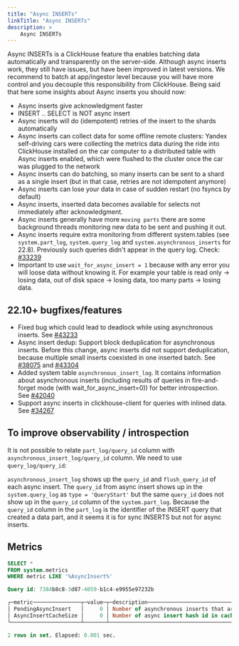 ```yaml
---
title: "Async INSERTs"
linkTitle: "Async INSERTs"
description: >
    Async INSERTs
---
```


Async INSERTs is a ClickHouse feature tha enables batching data automatically and transparently on the server-side. Although async inserts work, they still have issues, but have been improved in latest versions. We recommend to batch at app/ingestor level because you will have more control and you decouple this responsibility from ClickHouse. Being said that here some insights about Async inserts you should now:

* Async inserts give acknowledgment faster
* INSERT .. SELECT is NOT async insert
* Async inserts will do (idempotent) retries of the insert to the shards automatically
* Async inserts can collect data for some offline remote clusters: Yandex self-driving cars were collecting the metrics data during the ride into ClickHouse installed on the car computer to a distributed table with Async inserts enabled, which were flushed to the cluster once the car was plugged to the network
* Async inserts can do batching, so many inserts can be sent to a shard as a single insert (but in that case, retries are not idempotent anymore)
* Async inserts can lose your data in case of sudden restart (no fsyncs by default)
* Async inserts, inserted data becomes available for selects not immediately after acknowledgment.
* Async inserts generally have more `moving parts` there are some background threads monitoring new data to be sent and pushing it out.
* Async inserts require extra monitoring from different system.tables (see `system.part_log`, `system.query_log` and `system.asynchronous_inserts` for 22.8). Previously such queries didn't appear in the query log. Check: [#33239](https://github.com/ClickHouse/ClickHouse/pull/33239)
* Important to use `wait_for_async_insert = 1` because with any error you will loose data without knowing it. For example your table is read only -> losing data,  out of disk space -> losing data, too many parts -> losing data.


## 22.10+ bugfixes/features

* Fixed bug which could lead to deadlock while using asynchronous inserts. See [#43233](https://github.com/ClickHouse/ClickHouse/pull/43233)
* Async insert dedup: Support block deduplication for asynchronous inserts. Before this change, async inserts did not support deduplication, because multiple small inserts coexisted in one inserted batch. See [#38075](https://github.com/ClickHouse/ClickHouse/issues/38075) and [#43304](https://github.com/ClickHouse/ClickHouse/pull/43304)
* Added system table `asynchronous_insert_log`. It contains information about asynchronous inserts (including results of queries in fire-and-forget mode (with wait_for_async_insert=0)) for better introspection. See [#42040](https://github.com/ClickHouse/ClickHouse/pull/42040)
* Support async inserts in clickhouse-client for queries with inlined data. See [#34267](https://github.com/ClickHouse/ClickHouse/pull/34267)
  

## To improve observability / introspection

It is not possible to relate `part_log/query_id` column with `asynchronous_insert_log/query_id` column. We need to use `query_log/query_id`:

`asynchronous_insert_log` shows up the `query_id` and `flush_query_id` of each async insert. The `query_id` from async insert shows up in the `system.query_log` as `type = 'QueryStart'` but the same `query_id` does not show up in the `query_id` column of the `system.part_log`. Because the `query_id` column in the `part_log` is the identifier of the INSERT query that created a data part, and it seems it is for sync INSERTS but not for async inserts.

## Metrics

```sql
SELECT *
FROM system.metrics
WHERE metric LIKE '%AsyncInsert%'

Query id: 7384b8c8-3d87-4059-b1c4-e9955e97232b

┌─metric───────────────┬─value─┬─description────────────────────────────────────────────────┐
│ PendingAsyncInsert   │     0 │ Number of asynchronous inserts that are waiting for flush. │
│ AsyncInsertCacheSize │     0 │ Number of async insert hash id in cache                    │
└──────────────────────┴───────┴────────────────────────────────────────────────────────────┘

2 rows in set. Elapsed: 0.001 sec.
```